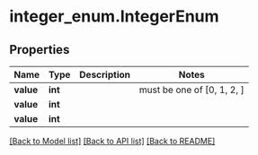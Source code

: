 # integer_enum.IntegerEnum

## Properties
Name | Type | Description | Notes
------------ | ------------- | ------------- | -------------
**value** | **int** |  |  must be one of [0, 1, 2, ]
**value** | **int** |  | 
**value** | **int** |  | 

[[Back to Model list]](../README.md#documentation-for-models) [[Back to API list]](../README.md#documentation-for-api-endpoints) [[Back to README]](../README.md)


